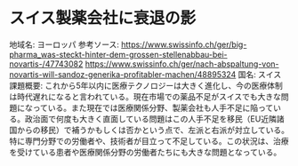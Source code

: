# スイス製薬会社に衰退の影

地域名: ヨーロッパ
参考ソース: https://www.swissinfo.ch/ger/big-pharma_was-steckt-hinter-dem-grossen-stellenabbau-bei-novartis-/47743082 https://www.swissinfo.ch/ger/nach-abspaltung-von-novartis-will-sandoz-generika-profitabler-machen/48895324
国名: スイス
課題概要: これから5年以内に医療テクノロジーは大きく進化し、今の医療体制は時代遅れになると言われている。現在市場での薬品不足がスイスでも大きな問題になっている。また現在では医療関係分野、製薬会社も人手不足に陥っている。政治面で何度も大きく直面している問題はこの人手不足を移民（EU近隣諸国からの移民）で補うかもしくは否かという点で、左派と右派が対立している。特に専門分野での労働者や、技術者が目立って不足している。この状況は、治療を受けている患者や医療関係分野の労働者たちにも大きな問題となっている。
